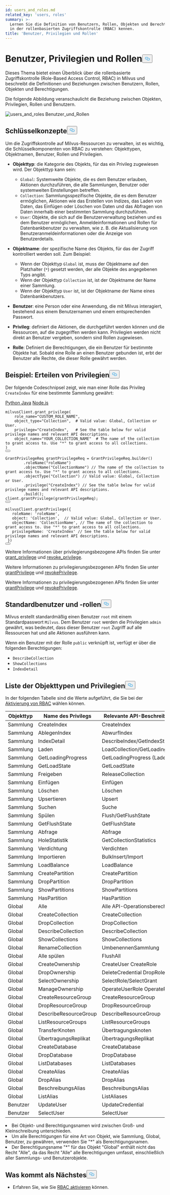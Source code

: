```yaml
---
id: users_and_roles.md
related_key: 'users, roles'
summary: >-
  Lernen Sie die Definition von Benutzern, Rollen, Objekten und Berechtigungen
  in der rollenbasierten Zugriffskontrolle (RBAC) kennen.
title: 'Benutzer, Privilegien und Rollen'
---
```

<h1 id="Users-Privileges-and-Roles" class="common-anchor-header">Benutzer, Privilegien und Rollen<button data-href="#Users-Privileges-and-Roles" class="anchor-icon" translate="no">
      <svg translate="no"
        aria-hidden="true"
        focusable="false"
        height="20"
        version="1.1"
        viewBox="0 0 16 16"
        width="16"
      >
        <path
          fill="#0092E4"
          fill-rule="evenodd"
          d="M4 9h1v1H4c-1.5 0-3-1.69-3-3.5S2.55 3 4 3h4c1.45 0 3 1.69 3 3.5 0 1.41-.91 2.72-2 3.25V8.59c.58-.45 1-1.27 1-2.09C10 5.22 8.98 4 8 4H4c-.98 0-2 1.22-2 2.5S3 9 4 9zm9-3h-1v1h1c1 0 2 1.22 2 2.5S13.98 12 13 12H9c-.98 0-2-1.22-2-2.5 0-.83.42-1.64 1-2.09V6.25c-1.09.53-2 1.84-2 3.25C6 11.31 7.55 13 9 13h4c1.45 0 3-1.69 3-3.5S14.5 6 13 6z"
        ></path>
      </svg>
    </button></h1><p>Dieses Thema bietet einen Überblick über die rollenbasierte Zugriffskontrolle (Role-Based Access Control, RBAC) in Milvus und beschreibt die Definitionen und Beziehungen zwischen Benutzern, Rollen, Objekten und Berechtigungen.</p>
<p>Die folgende Abbildung veranschaulicht die Beziehung zwischen Objekten, Privilegien, Rollen und Benutzern.</p>
<p>
  
   <span class="img-wrapper"> <img translate="no" src="/docs/v2.4.x/assets/users_and_roles.png" alt="users_and_roles" class="doc-image" id="users_and_roles" />
   </span> <span class="img-wrapper"> <span>Benutzer_und_Rollen</span> </span></p>
<h2 id="Key-concepts" class="common-anchor-header">Schlüsselkonzepte<button data-href="#Key-concepts" class="anchor-icon" translate="no">
      <svg translate="no"
        aria-hidden="true"
        focusable="false"
        height="20"
        version="1.1"
        viewBox="0 0 16 16"
        width="16"
      >
        <path
          fill="#0092E4"
          fill-rule="evenodd"
          d="M4 9h1v1H4c-1.5 0-3-1.69-3-3.5S2.55 3 4 3h4c1.45 0 3 1.69 3 3.5 0 1.41-.91 2.72-2 3.25V8.59c.58-.45 1-1.27 1-2.09C10 5.22 8.98 4 8 4H4c-.98 0-2 1.22-2 2.5S3 9 4 9zm9-3h-1v1h1c1 0 2 1.22 2 2.5S13.98 12 13 12H9c-.98 0-2-1.22-2-2.5 0-.83.42-1.64 1-2.09V6.25c-1.09.53-2 1.84-2 3.25C6 11.31 7.55 13 9 13h4c1.45 0 3-1.69 3-3.5S14.5 6 13 6z"
        ></path>
      </svg>
    </button></h2><p>Um die Zugriffskontrolle auf Milvus-Ressourcen zu verwalten, ist es wichtig, die Schlüsselkomponenten von RBAC zu verstehen: Objekttypen, Objektnamen, Benutzer, Rollen und Privilegien.</p>
<ul>
<li><p><strong>Objekttyp</strong>: die Kategorie des Objekts, für das ein Privileg zugewiesen wird. Der Objekttyp kann sein:</p>
<ul>
<li><code translate="no">Global</code>: Systemweite Objekte, die es dem Benutzer erlauben, Aktionen durchzuführen, die alle Sammlungen, Benutzer oder systemweiten Einstellungen betreffen.</li>
<li><code translate="no">Collection</code>: Sammlungsspezifische Objekte, die es dem Benutzer ermöglichen, Aktionen wie das Erstellen von Indizes, das Laden von Daten, das Einfügen oder Löschen von Daten und das Abfragen von Daten innerhalb einer bestimmten Sammlung durchzuführen.</li>
<li><code translate="no">User</code>: Objekte, die sich auf die Benutzerverwaltung beziehen und es dem Benutzer ermöglichen, Anmeldeinformationen und Rollen für Datenbankbenutzer zu verwalten, wie z. B. die Aktualisierung von Benutzeranmeldeinformationen oder die Anzeige von Benutzerdetails.</li>
</ul></li>
<li><p><strong>Objektname</strong>: der spezifische Name des Objekts, für das der Zugriff kontrolliert werden soll. Zum Beispiel:</p>
<ul>
<li>Wenn der Objekttyp <code translate="no">Global</code> ist, muss der Objektname auf den Platzhalter (<code translate="no">*</code>) gesetzt werden, der alle Objekte des angegebenen Typs angibt.</li>
<li>Wenn der Objekttyp <code translate="no">Collection</code> ist, ist der Objektname der Name einer Sammlung.</li>
<li>Wenn der Objekttyp <code translate="no">User</code> ist, ist der Objektname der Name eines Datenbankbenutzers.</li>
</ul></li>
<li><p><strong>Benutzer</strong>: eine Person oder eine Anwendung, die mit Milvus interagiert, bestehend aus einem Benutzernamen und einem entsprechenden Passwort.</p></li>
<li><p><strong>Privileg</strong>: definiert die Aktionen, die durchgeführt werden können und die Ressourcen, auf die zugegriffen werden kann. Privilegien werden nicht direkt an Benutzer vergeben, sondern sind Rollen zugewiesen.</p></li>
<li><p><strong>Rolle</strong>: Definiert die Berechtigungen, die ein Benutzer für bestimmte Objekte hat. Sobald eine Rolle an einen Benutzer gebunden ist, erbt der Benutzer alle Rechte, die dieser Rolle gewährt werden.</p></li>
</ul>
<h2 id="Example-Granting-privileges" class="common-anchor-header">Beispiel: Erteilen von Privilegien<button data-href="#Example-Granting-privileges" class="anchor-icon" translate="no">
      <svg translate="no"
        aria-hidden="true"
        focusable="false"
        height="20"
        version="1.1"
        viewBox="0 0 16 16"
        width="16"
      >
        <path
          fill="#0092E4"
          fill-rule="evenodd"
          d="M4 9h1v1H4c-1.5 0-3-1.69-3-3.5S2.55 3 4 3h4c1.45 0 3 1.69 3 3.5 0 1.41-.91 2.72-2 3.25V8.59c.58-.45 1-1.27 1-2.09C10 5.22 8.98 4 8 4H4c-.98 0-2 1.22-2 2.5S3 9 4 9zm9-3h-1v1h1c1 0 2 1.22 2 2.5S13.98 12 13 12H9c-.98 0-2-1.22-2-2.5 0-.83.42-1.64 1-2.09V6.25c-1.09.53-2 1.84-2 3.25C6 11.31 7.55 13 9 13h4c1.45 0 3-1.69 3-3.5S14.5 6 13 6z"
        ></path>
      </svg>
    </button></h2><p>Der folgende Codeschnipsel zeigt, wie man einer Rolle das Privileg <code translate="no">CreateIndex</code> für eine bestimmte Sammlung gewährt:</p>
<div class="multipleCode">
   <a href="#python">Python </a> <a href="#java">Java</a> <a href="#javascript">Node.js</a></div>
<pre><code translate="no" class="language-python">milvusClient.grant_privilege(
    role_name=<span class="hljs-string">&quot;CUSTOM_ROLE_NAME&quot;</span>,
    object_type=<span class="hljs-string">&quot;Collection&quot;</span>,  <span class="hljs-comment"># Valid value: Global, Collection or User.</span>
    privilege=<span class="hljs-string">&quot;CreateIndex&quot;</span>,   <span class="hljs-comment"># See the table below for valid privilege names and relevant API descriptions.</span>
    object_name=<span class="hljs-string">&quot;YOUR_COLLECTION_NAME&quot;</span>  <span class="hljs-comment"># The name of the collection to grant access to. Use &quot;*&quot; to grant access to all collections.</span>
)
<button class="copy-code-btn"></button></code></pre>
<pre><code translate="no" class="language-java"><span class="hljs-type">GrantPrivilegeReq</span> <span class="hljs-variable">grantPrivilegeReq</span> <span class="hljs-operator">=</span> GrantPrivilegeReq.builder()
        .roleName(<span class="hljs-string">&quot;roleName&quot;</span>)
        .objectName(<span class="hljs-string">&quot;CollectionName&quot;</span>) <span class="hljs-comment">// The name of the collection to grant access to. Use &quot;*&quot; to grant access to all collections.</span>
        .objectType(<span class="hljs-string">&quot;Collection&quot;</span>) <span class="hljs-comment">// Valid value: Global, Collection or User.</span>
        .privilege(<span class="hljs-string">&quot;CreateIndex&quot;</span>) <span class="hljs-comment">// See the table below for valid privilege names and relevant API descriptions.</span>
        .build();
client.grantPrivilege(grantPrivilegeReq);
<button class="copy-code-btn"></button></code></pre>
<pre><code translate="no" class="language-javascript">milvusClient.grantPrivilege({
   roleName: <span class="hljs-string">&#x27;roleName&#x27;</span>,
   <span class="hljs-built_in">object</span>: <span class="hljs-string">&#x27;Collection&#x27;</span>,  <span class="hljs-comment">// Valid value: Global, Collection or User.</span>
   objectName: <span class="hljs-string">&#x27;CollectionName&#x27;</span>, <span class="hljs-comment">// The name of the collection to grant access to. Use &quot;*&quot; to grant access to all collections.</span>
   privilegeName: <span class="hljs-string">&#x27;CreateIndex&#x27;</span> <span class="hljs-comment">// See the table below for valid privilege names and relevant API descriptions.</span>
 })
<button class="copy-code-btn"></button></code></pre>
<div class="language-python">
<p>Weitere Informationen über privilegierungsbezogene APIs finden Sie unter <a href="https://milvus.io/api-reference/pymilvus/v2.4.x/MilvusClient/Authentication/grant_privilege.md">grant_privilege</a> und <a href="https://milvus.io/api-reference/pymilvus/v2.4.x/MilvusClient/Authentication/revoke_privileges.md">revoke_privilege</a>.</p>
</div>
<div class="language-java">
<p>Weitere Informationen zu privilegierungsbezogenen APIs finden Sie unter <a href="https://milvus.io/api-reference/java/v2.4.x/v2/Authentication/grantPrivilege.md">grantPrivilege</a> und <a href="https://milvus.io/api-reference/java/v2.4.x/v2/Authentication/revokePrivilege.md">revokePrivilege</a>.</p>
</div>
<div class="language-javascript">
<p>Weitere Informationen zu privilegierungsbezogenen APIs finden Sie unter <a href="https://milvus.io/api-reference/node/v2.4.x/Authentication/grantPrivilege.md">grantPrivilege</a> und <a href="https://milvus.io/api-reference/node/v2.4.x/Authentication/revokePrivilege.md">revokePrivilege</a>.</p>
</div>
<h2 id="Default-users-and-roles" class="common-anchor-header">Standardbenutzer und -rollen<button data-href="#Default-users-and-roles" class="anchor-icon" translate="no">
      <svg translate="no"
        aria-hidden="true"
        focusable="false"
        height="20"
        version="1.1"
        viewBox="0 0 16 16"
        width="16"
      >
        <path
          fill="#0092E4"
          fill-rule="evenodd"
          d="M4 9h1v1H4c-1.5 0-3-1.69-3-3.5S2.55 3 4 3h4c1.45 0 3 1.69 3 3.5 0 1.41-.91 2.72-2 3.25V8.59c.58-.45 1-1.27 1-2.09C10 5.22 8.98 4 8 4H4c-.98 0-2 1.22-2 2.5S3 9 4 9zm9-3h-1v1h1c1 0 2 1.22 2 2.5S13.98 12 13 12H9c-.98 0-2-1.22-2-2.5 0-.83.42-1.64 1-2.09V6.25c-1.09.53-2 1.84-2 3.25C6 11.31 7.55 13 9 13h4c1.45 0 3-1.69 3-3.5S14.5 6 13 6z"
        ></path>
      </svg>
    </button></h2><p>Milvus erstellt standardmäßig einen Benutzer <code translate="no">root</code> mit einem Standardpasswort <code translate="no">Milvus</code>. Dem Benutzer <code translate="no">root</code> werden die Privilegien <code translate="no">admin</code> gewährt, was bedeutet, dass dieser Benutzer <code translate="no">root</code> Zugriff auf alle Ressourcen hat und alle Aktionen ausführen kann.</p>
<p>Wenn ein Benutzer mit der Rolle <code translate="no">public</code> verknüpft ist, verfügt er über die folgenden Berechtigungen:</p>
<ul>
<li><code translate="no">DescribeCollection</code></li>
<li><code translate="no">ShowCollections</code></li>
<li><code translate="no">IndexDetail</code></li>
</ul>
<h2 id="List-of-object-types-and-privileges" class="common-anchor-header">Liste der Objekttypen und Privilegien<button data-href="#List-of-object-types-and-privileges" class="anchor-icon" translate="no">
      <svg translate="no"
        aria-hidden="true"
        focusable="false"
        height="20"
        version="1.1"
        viewBox="0 0 16 16"
        width="16"
      >
        <path
          fill="#0092E4"
          fill-rule="evenodd"
          d="M4 9h1v1H4c-1.5 0-3-1.69-3-3.5S2.55 3 4 3h4c1.45 0 3 1.69 3 3.5 0 1.41-.91 2.72-2 3.25V8.59c.58-.45 1-1.27 1-2.09C10 5.22 8.98 4 8 4H4c-.98 0-2 1.22-2 2.5S3 9 4 9zm9-3h-1v1h1c1 0 2 1.22 2 2.5S13.98 12 13 12H9c-.98 0-2-1.22-2-2.5 0-.83.42-1.64 1-2.09V6.25c-1.09.53-2 1.84-2 3.25C6 11.31 7.55 13 9 13h4c1.45 0 3-1.69 3-3.5S14.5 6 13 6z"
        ></path>
      </svg>
    </button></h2><p>In der folgenden Tabelle sind die Werte aufgeführt, die Sie bei der <a href="/docs/de/v2.4.x/rbac.md">Aktivierung von RBAC</a> wählen können.</p>
<table>
<thead>
<tr><th>Objekttyp</th><th>Name des Privilegs</th><th>Relevante API-Beschreibung auf der Client-Seite</th></tr>
</thead>
<tbody>
<tr><td>Sammlung</td><td>CreateIndex</td><td>CreateIndex</td></tr>
<tr><td>Sammlung</td><td>AblegenIndex</td><td>AbwurfIndex</td></tr>
<tr><td>Sammlung</td><td>IndexDetail</td><td>DescribeIndex/GetIndexState/GetIndexBuildProgress</td></tr>
<tr><td>Sammlung</td><td>Laden</td><td>LoadCollection/GetLoadingProgress/GetLoadState</td></tr>
<tr><td>Sammlung</td><td>GetLoadingProgress</td><td>GetLoadingProgress (Ladefortschritt)</td></tr>
<tr><td>Sammlung</td><td>GetLoadState</td><td>GetLoadState</td></tr>
<tr><td>Sammlung</td><td>Freigeben</td><td>ReleaseCollection</td></tr>
<tr><td>Sammlung</td><td>Einfügen</td><td>Einfügen</td></tr>
<tr><td>Sammlung</td><td>Löschen</td><td>Löschen</td></tr>
<tr><td>Sammlung</td><td>Upsertieren</td><td>Upsert</td></tr>
<tr><td>Sammlung</td><td>Suchen</td><td>Suche</td></tr>
<tr><td>Sammlung</td><td>Spülen</td><td>Flush/GetFlushState</td></tr>
<tr><td>Sammlung</td><td>GetFlushState</td><td>GetFlushState</td></tr>
<tr><td>Sammlung</td><td>Abfrage</td><td>Abfrage</td></tr>
<tr><td>Sammlung</td><td>HoleStatistik</td><td>GetCollectionStatistics</td></tr>
<tr><td>Sammlung</td><td>Verdichtung</td><td>Verdichten</td></tr>
<tr><td>Sammlung</td><td>Importieren</td><td>BulkInsert/Import</td></tr>
<tr><td>Sammlung</td><td>LoadBalance</td><td>LoadBalance</td></tr>
<tr><td>Sammlung</td><td>CreatePartition</td><td>CreatePartition</td></tr>
<tr><td>Sammlung</td><td>DropPartition</td><td>DropPartition</td></tr>
<tr><td>Sammlung</td><td>ShowPartitions</td><td>ShowPartitions</td></tr>
<tr><td>Sammlung</td><td>HasPartition</td><td>HasPartition</td></tr>
<tr><td>Global</td><td>Alle</td><td>Alle API-Operationsberechtigungen in dieser Tabelle</td></tr>
<tr><td>Global</td><td>CreateCollection</td><td>CreateCollection</td></tr>
<tr><td>Global</td><td>DropCollection</td><td>DropCollection</td></tr>
<tr><td>Global</td><td>DescribeCollection</td><td>DescribeCollection</td></tr>
<tr><td>Global</td><td>ShowCollections</td><td>ShowCollections</td></tr>
<tr><td>Global</td><td>RenameCollection</td><td>UmbenennenSammlung</td></tr>
<tr><td>Global</td><td>Alle spülen</td><td>FlushAll</td></tr>
<tr><td>Global</td><td>CreateOwnership</td><td>CreateUser CreateRole</td></tr>
<tr><td>Global</td><td>DropOwnership</td><td>DeleteCredential DropRole</td></tr>
<tr><td>Global</td><td>SelectOwnership</td><td>SelectRole/SelectGrant</td></tr>
<tr><td>Global</td><td>ManageOwnership</td><td>OperateUserRole OperatePrivilege</td></tr>
<tr><td>Global</td><td>CreateResourceGroup</td><td>CreateResourceGroup</td></tr>
<tr><td>Global</td><td>DropResourceGroup</td><td>DropResourceGroup</td></tr>
<tr><td>Global</td><td>DescribeResourceGroup</td><td>DescribeResourceGroup</td></tr>
<tr><td>Global</td><td>ListResourceGroups</td><td>ListResourceGroups</td></tr>
<tr><td>Global</td><td>TransferKnoten</td><td>Übertragungsknoten</td></tr>
<tr><td>Global</td><td>ÜbertragungsReplikat</td><td>ÜbertragungsReplikat</td></tr>
<tr><td>Global</td><td>CreateDatabase</td><td>CreateDatabase</td></tr>
<tr><td>Global</td><td>DropDatabase</td><td>DropDatabase</td></tr>
<tr><td>Global</td><td>ListDatabases</td><td>ListDatabases</td></tr>
<tr><td>Global</td><td>CreateAlias</td><td>CreateAlias</td></tr>
<tr><td>Global</td><td>DropAlias</td><td>DropAlias</td></tr>
<tr><td>Global</td><td>BeschreibungsAlias</td><td>BeschreibungsAlias</td></tr>
<tr><td>Global</td><td>ListAlias</td><td>ListAliases</td></tr>
<tr><td>Benutzer</td><td>UpdateUser</td><td>UpdateCredential</td></tr>
<tr><td>Benutzer</td><td>SelectUser</td><td>SelectUser</td></tr>
</tbody>
</table>
<div class="alert note">
<li>Bei Objekt- und Berechtigungsnamen wird zwischen Groß- und Kleinschreibung unterschieden.</li>
<li>Um alle Berechtigungen für eine Art von Objekt, wie Sammlung, Global, Benutzer, zu gewähren, verwenden Sie "*" als Berechtigungsnamen. </li>
<li>Der Berechtigungsname "*" für das Objekt "Global" enthält nicht das Recht "Alle", da das Recht "Alle" alle Berechtigungen umfasst, einschließlich aller Sammlungs- und Benutzerobjekte.</li>
</div>
<h2 id="Whats-next" class="common-anchor-header">Was kommt als Nächstes<button data-href="#Whats-next" class="anchor-icon" translate="no">
      <svg translate="no"
        aria-hidden="true"
        focusable="false"
        height="20"
        version="1.1"
        viewBox="0 0 16 16"
        width="16"
      >
        <path
          fill="#0092E4"
          fill-rule="evenodd"
          d="M4 9h1v1H4c-1.5 0-3-1.69-3-3.5S2.55 3 4 3h4c1.45 0 3 1.69 3 3.5 0 1.41-.91 2.72-2 3.25V8.59c.58-.45 1-1.27 1-2.09C10 5.22 8.98 4 8 4H4c-.98 0-2 1.22-2 2.5S3 9 4 9zm9-3h-1v1h1c1 0 2 1.22 2 2.5S13.98 12 13 12H9c-.98 0-2-1.22-2-2.5 0-.83.42-1.64 1-2.09V6.25c-1.09.53-2 1.84-2 3.25C6 11.31 7.55 13 9 13h4c1.45 0 3-1.69 3-3.5S14.5 6 13 6z"
        ></path>
      </svg>
    </button></h2><ul>
<li>Erfahren Sie, wie Sie <a href="/docs/de/v2.4.x/rbac.md">RBAC aktivieren</a> können.</li>
</ul>
